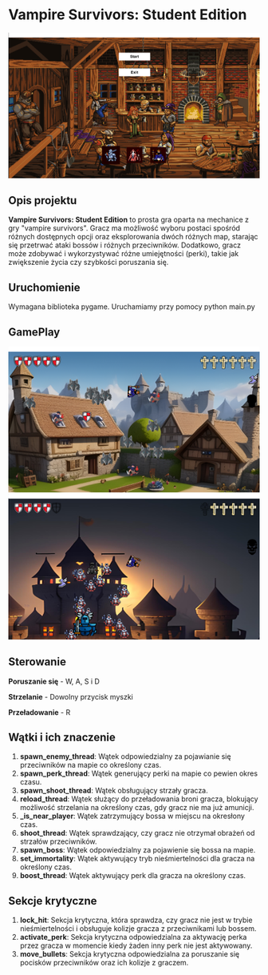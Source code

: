 # Vampire Survivors: Student Edition

![Vampire Survivors: Student Edition](/photoToReadme/mainMenu.png)

## Opis projektu

**Vampire Survivors: Student Edition** to prosta gra oparta na mechanice z gry "vampire survivors". Gracz ma możliwość wyboru postaci spośród różnych dostępnych opcji oraz eksplorowania dwóch różnych map, starając się przetrwać ataki bossów i różnych przeciwników. Dodatkowo, gracz może zdobywać i wykorzystywać różne umiejętności (perki), takie jak zwiększenie życia czy szybkości poruszania się.

## Uruchomienie

Wymagana biblioteka pygame. Uruchamiamy przy pomocy python main.py

## GamePlay

![Pierwsza mapa](/photoToReadme/map_1.png)
![Druga mapa](/photoToReadme/map_2.png)

## Sterowanie
**Poruszanie się** - W, A, S i D

**Strzelanie** - Dowolny przycisk myszki

**Przeładowanie** - R

## Wątki i ich znaczenie

1. **spawn_enemy_thread**: Wątek odpowiedzialny za pojawianie się przeciwników na mapie co określony czas.
2. **spawn_perk_thread**: Wątek generujący perki na mapie co pewien okres czasu.
3. **spawn_shoot_thread**: Wątek obsługujący strzały gracza.
4. **reload_thread**: Wątek służący do przeładowania broni gracza, blokujący możliwość strzelania na określony czas, gdy gracz nie ma już amunicji.
5. **_is_near_player**: Wątek zatrzymujący bossa w miejscu na okresłony czas.
6. **shoot_thread**: Wątek sprawdzający, czy gracz nie otrzymał obrażeń od strzałów przeciwników.
7. **spawn_boss**: Wątek odpowiedzialny za pojawienie się bossa na mapie.
8. **set_immortality**: Wątek aktywujący tryb nieśmiertelności dla gracza na określony czas.
9. **boost_thread**: Wątek aktywujący perk dla gracza na określony czas.

## Sekcje krytyczne

1. **lock_hit**: Sekcja krytyczna, która sprawdza, czy gracz nie jest w trybie nieśmiertelności i obsługuje kolizje gracza z przeciwnikami lub bossem.
2. **activate_perk**: Sekcja krytyczna odpowiedzialna za aktywację perka przez gracza w momencie kiedy żaden inny perk nie jest aktywowany.
3. **move_bullets**: Sekcja krytyczna odpowiedzialna za poruszanie się pocisków przeciwników oraz ich kolizje z graczem.

